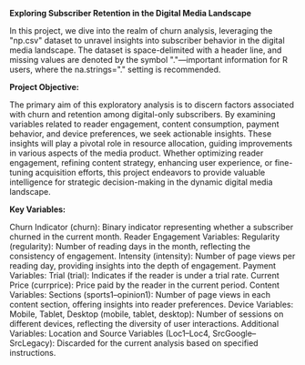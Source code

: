 **Exploring Subscriber Retention in the Digital Media Landscape**

In this project, we dive into the realm of churn analysis, leveraging the "np.csv" dataset to unravel insights into subscriber behavior in the digital media landscape. The dataset is space-delimited with a header line, and missing values are denoted by the symbol "."—important information for R users, where the na.strings="." setting is recommended.

**Project Objective:**

The primary aim of this exploratory analysis is to discern factors associated with churn and retention among digital-only subscribers. By examining variables related to reader engagement, content consumption, payment behavior, and device preferences, we seek actionable insights. These insights will play a pivotal role in resource allocation, guiding improvements in various aspects of the media product. Whether optimizing reader engagement, refining content strategy, enhancing user experience, or fine-tuning acquisition efforts, this project endeavors to provide valuable intelligence for strategic decision-making in the dynamic digital media landscape.

**Key Variables:**

Churn Indicator (churn):
Binary indicator representing whether a subscriber churned in the current month.
Reader Engagement Variables:
Regularity (regularity): Number of reading days in the month, reflecting the consistency of engagement.
Intensity (intensity): Number of page views per reading day, providing insights into the depth of engagement.
Payment Variables:
Trial (trial): Indicates if the reader is under a trial rate.
Current Price (currprice): Price paid by the reader in the current period.
Content Variables:
Sections (sports1–opinion1): Number of page views in each content section, offering insights into reader preferences.
Device Variables:
Mobile, Tablet, Desktop (mobile, tablet, desktop): Number of sessions on different devices, reflecting the diversity of user interactions.
Additional Variables:
Location and Source Variables (Loc1–Loc4, SrcGoogle–SrcLegacy): Discarded for the current analysis based on specified instructions.

